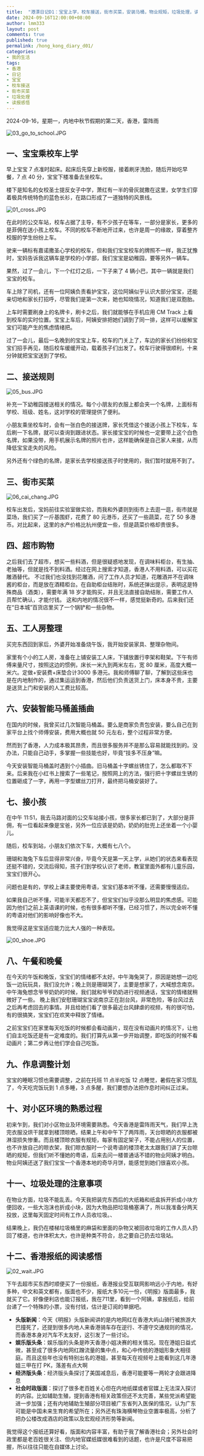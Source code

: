 ```yaml
---
title:  "港漂日记D1：宝宝上学，校车接送，街市买菜，安装马桶，物业规矩，垃圾处理，读报感悟"
date: 2024-09-16T12:00:00+08:00
author: lmm333
layout: post
comments: true
published: true
permalink: /hong_kong_diary_d01/
categories:
- 我的生活
tags:
- 香港
- 日记
- 宝宝
- 校车接送
- 街市买菜
- 垃圾处理
- 读报感悟
---
```


2024-09-16，星期一，内地中秋节假期的第二天，香港，雷阵雨

![03_go_to_school.JPG](../images/2024-09-16-hong_kong_diary_d01/03_go_to_school.JPG)

## 一、宝宝乘校车上学
早上宝宝 7 点准时起床。起床后先穿上新校服，接着刷牙洗脸，随后开始吃早餐，7 点 40 分，宝宝下楼准备去坐校车。

<!--more-->

楼下是知名的女校圣士提反女子中学，萧红有一半的骨灰就撒在这里，女学生们穿着极具传统特色的蓝色长衫，在路口形成了一道独特的风景线。

![01_cross.JPG](../images/2024-09-16-hong_kong_diary_d01/01_cross.JPG)

在此时的公交车站，校车占据了主导，有不少孩子在等车，一部分是家长，更多的是菲佣在送小孩上校车。不同的校车不断地开过来，也许是周一的缘故，穿着整齐校服的学生纷纷上车。

驶来一辆标有嘉诺撒圣心学校的校车，但和我们宝宝校车的牌照不一样，我正犹豫时，宝妈告诉我这辆车是学校的小学部，我们宝宝是幼稚园，要等另外一辆车。

果然，过了一会儿，下一个红灯之后，一下子来了 4 辆小巴，其中一辆就是我们宝宝的校车。

车上除了司机，还有一位阿姨负责看护宝宝，这位阿姨似乎认识大部分宝宝，还能亲切地和家长打招呼，尽管我们是第一次来，她也知晓情况，知道我们是双胞胎。

上车时需要刷身上的名牌卡，刷卡之后，我们就能够在手机应用 CM Track 上看到校车的实时位置。宝宝上车后，阿姨安排把她们调到了同一排，这样可以缓解宝宝们可能产生的焦虑情绪把。

过了一会儿，最后一名晚到的宝宝上车，校车的门关上了，车边的家长们纷纷和宝宝们招手再见，随后校车缓缓开动，载着孩子们出发了。校车行驶得很顺利，十来分钟就把宝宝送到了学校。

## 二、接送规则

![05_bus.JPG](../images/2024-09-16-hong_kong_diary_d01/05_bus.JPG)

补充一下幼稚园接送相关的情况。每个小朋友的衣服上都会夹一个名牌，上面标有学校、班级、姓名，这对学校的管理提供了便利。

小朋友乘坐校车时，会有一张白色的接送牌，家长凭借这个接送小孩上下校车，车后刷一下名牌，就可以查询到跟进状态。家长接宝宝的时候也一定要带上这个白色名牌，如果没带，用手机展示名牌的照片也许，这样能确保是自己家人来接，从而降低宝宝走失的风险。

另外还有个绿色的名牌，是家长去学校接送孩子时使用的，我们暂时就用不到了。

## 三、街市买菜

![06_cai_chang.JPG](../images/2024-09-16-hong_kong_diary_d01/06_cai_chang.JPG)

校车出发后，宝妈前往实验室做实验，而我和外婆则到街市上去逛一逛，街市就是菜场，我们买了一斤基围虾，花费了 80 元港币，还买了一些蔬菜，花了 50 多港币。对比起来，这里的水产价格比杭州便宜一些，但是蔬菜价格却贵很多。


## 四、超市购物

之后我们去了超市，想买一些料酒，但是很疑惑地发现，在调味料柜台，有生抽、老抽等，但就是找不到料酒。经过在网上搜索才知道，香港人不用料酒，可以买花雕酒替代。
不过我们也没找到花雕酒，问了工作人员才知道，花雕酒并不在调味酱的柜台，而是放在酒精柜台。在自助柜台结账时，系统还弹出提示，表明这是特殊商品（酒类），需要年满 18 岁才能购买，并且无法直接自助结账，需要工作人员帮忙确认，才能付钱。
这和内地的情况很不一样，感觉挺新奇的。后来我们还在“日本城”百货店里买了一个锅铲和一些杂物。

## 五、工人房整理

买完东西回到家后，外婆开始准备烧午饭，我开始安装家具、整理杂物间。

家里有个小的工人房，准备在上铺安装工人床，下铺放置行李架和鞋架。下午有师傅来量尺寸，按照这边的惯例，床长一米九到两米左右，宽 80 厘米，高度大概一米六。定做+安装费+床垫合计3000 多港元。我和师傅聊了聊，了解到这些床也是在内地制作的，通过集运运到香港，然后他们负责送货上门，床本身不贵，主要是送货上门和安装的人工费比较高。

## 六、安装智能马桶盖插曲

在国内的时候，我曾买过几次智能马桶盖。要么是商家负责包安装，要么自己在到家平台上找个师傅安装，费用大概也就 50 元左右，整个过程非常方便。

然而到了香港，人力成本极其昂贵，而且很多服务并不是那么容易就能找到的。没办法，只能自己动手，多掌握一些技能也好，毕竟“技多不压身”嘛。

今天安装智能马桶盖时遇到个小插曲。旧马桶盖十字螺丝锈住了，怎么都取不下来。后来我在小红书上搜索了一些笔记，按照网上的方法，强行把十字螺丝生锈的位置砸成了一字，再用一字型螺丝刀打开，最终把马桶安装好了。

## 七、接小孩

在中午 11:51，我去马路对面的公交车站接小孩，很多家长都已到了，大部分是菲佣，有一位看起来像是宝爸，另外一位应该是奶奶，奶奶的肚兜上还坐着一个小婴儿。

随后，校车到站，小朋友们依次下车，大概有七八个。

珊瑚和海兔下车后显得非常兴奋，毕竟今天是第一天上学，从她们的状态来看表现还挺不错的，交流后得知，孩子们到学校认识了老师，教室里面外都有儿童乐园，宝宝们很开心。

问题也是有的，学校上课主要使用粤语，宝宝们基本听不懂，还需要慢慢适应。

如果我自己听不懂，可能半天都忍不了，但宝宝们似乎没那么明显的焦虑感。可能因为他们之前上英语课的时候，也有很多都听不懂，已经习惯了，所以完全听不懂的粤语对他们的影响好像也不大。

我觉得这是宝宝适应能力比大人强的一种表现。

![00_shoe.JPG](../images/2024-09-16-hong_kong_diary_d01/00_shoe.JPG)

## 八、午餐和晚餐

在今天的午饭和晚饭，宝宝们的情绪都不太好。中午海兔哭了，原因是她想一边吃饭一边玩玩具，我们没允许；晚上则是珊瑚哭了，主要是想家了，大喊想念南京。
中午海兔想念爷爷奶奶的时候，我们就和爷爷奶奶进行视频通话，宝宝的情绪就稍微好了一些。
晚上我们安慰珊瑚宝宝说南京正在刮台风，非常危险，等台风过去之后再考虑回去的事情。并且给她们看了很多最近台风肆虐的视频，有的很可怕，有的很搞笑，宝宝们在欢笑中释放了情绪。

之前宝宝们在家里每天吃饭的时候都会看动画片，现在没有动画片的情况下，让他们自主吃饭还是有一定难度的。我们打算先从第一步开始调整，即吃饭的时候不看动画片；第二步再让他们学会自己吃饭。

## 九、作息调整计划

宝宝的睡眠习惯也需要调整，之前在托班 11 点半吃饭 12 点睡觉，暑假在家习惯乱了，今天吃完饭玩到 1 点多睡，3 点多醒，我们要想办法把作息时间纠正过来。

## 十、对小区环境的熟悉过程

初来乍到，我们对小区物业及环境需要熟悉。今天香港是雷阵雨天气，我们早上洗完衣服没烘干就拿到楼顶晾晒，结果上午和中午下了两阵雨，天台晾晒的衣服都被淋湿损失惨重。而且楼顶晾衣服有规矩，每家有固定架子，不能占用别人的位置，也不许放自己的晾衣架，我们晾衣服时一个说粤语的楼顶老太太跟我们讲了天台晾晒的规矩，但我们听不懂她的粤语，后来去问一楼普通话不错的物业阿姨才明白。物业阿姨还送了我们宝宝一个香港本地的奇华月饼，能感觉到她们很喜欢小孩。

## 十一、垃圾处理的注意事项

在物业方面，垃圾不能乱丢。今天我把装完东西后的大纸箱和纸盒拆开折成小块方便回收，一些大泡沫也折成小块，因为大物品把垃圾桶塞满了，所以我准备分两天投放，这里每天固定时间有工作人员收垃圾。、

结果晚上，我仍在楼梯垃圾桶里的麻袋和里面的杂物又被回收垃圾的工作人员人扔回了楼道，也许体积太大，也许是种类不符合，总之要自己扔去垃圾站。

## 十二、香港报纸的阅读感悟

![02_wait.JPG](../images/2024-09-16-hong_kong_diary_d01/02_wait.JPG)

下午去超市买东西时顺便买了一份报纸，香港报业受互联网影响远小于内地，有好多种，中文和英文都有，版面也不少，报纸大多10元一份，《明报》版面最多，我就买了它。好像便利店也能订报纸，我在711里，看到一个阿姨，拿报纸后，给前台递了一个特殊的小票，没有付钱，估计是订阅的单据吧。

- **头版新闻**：今天《明报》头版新闻讲的是内地网红在香港大屿山骑行被旅游大巴撞死了，还提到很多内地人来香港骑车存在逆行、不遵守交通规则的情况，而香港本身对汽车不太友好，这引发了一些讨论。
- **娱乐版头条**：娱乐版的头条是昨天香港小姐决赛的相关情况。现在港姐日益式微，甚至成了很多内地网红蹭流量的集中点，和心中传统的港姐形象大相径庭。而且这些年也没有特别出名的港姐，甚至每天在视频号上能看到这几年港姐三甲在打 PK，落差有点大啊
- **经济版头条**：经济版头条探讨了美国减息后，香港可能要等一两轮才会跟进降息
- **社会时政版面**：探讨了很多老百姓关心但在内地纸媒或者官媒上无法深入探讨的内容。比如辅助生殖，提到香港有相关政策但还不太完善，某些党派希望能进一步加强；还有内地辅助生殖部分项目被广东省列入医保的情况，认为广东可能是中国未来生育的希望所在；另外还有珠海横琴物业空置率极高，分析了把办公楼改成酒店的政策以及宏观经济形势等新闻。

我觉得这个报纸还算好看，版面和内容丰富，有助于我了解香港社会；另外社会时政里都是老百姓很关注、但内地官媒纸媒很难看到的话题，也许是尺度不容易把握，所以往往只能在自媒体上讨论。
